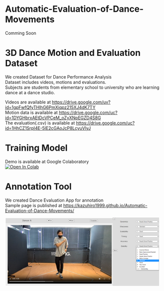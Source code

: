 # Automatic-Evaluation-of-Dance-Movements
  Comming Soon

# 3D Dance Motion and Evaluation Dataset  
  We created Dataset for Dance Performance Analysis  
  Dataset includes videos, motions and evaluations.  
  Subjects are students from elementary school to university who are learning dance at a dance studio.  
    
  Videos are available at https://drive.google.com/uv?id=1gpFwfQfyTHlhG6PmXiqpz215XJ4dK7TY   
  Motion data is available at https://drive.google.com/uc?id=1DYGHbrxAEtDcVPCeM_oZyXNpEGZD4S8G  
  The evaluation(.csv) is available at https://drive.google.com/uc?id=1HhCZ1SrpI4E-5IE2cGAoJcP8LcyuVlyJ   
  

# Training Model  
  Demo is available at Google Colaboratory  
  [![Open In Colab](https://colab.research.google.com/assets/colab-badge.svg)](https://colab.research.google.com/github/kazuhiro1999/Automatic-Evaluation-of-Dance-Movements/blob/main/train.ipynb)


# Annotation Tool  
  We created Dance Evaluation App for annotation  
  Sample page is published at https://kazuhiro1999.github.io/Automatic-Evaluation-of-Dance-Movements/  
    
  ![annotation tool](images/annotation_tool.png)
